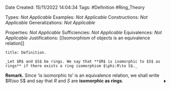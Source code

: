 <div class="topSpace"></div>

Date Created: 15/11/2022 14:04:34
Tags: #Definition #Ring_Theory

Types: _Not Applicable_
Examples: _Not Applicable_
Constructions: _Not Applicable_
Generalizations: _Not Applicable_

Properties: _Not Applicable_
Sufficiencies: _Not Applicable_
Equivalences: _Not Applicable_
Justifications: [[Isomorphism of objects is an equivalence relation]]

``` ad-Definition
title: Definition.

_Let $R$ and $S$ be rings. We say that **$R$ is isomorphic to $S$ as rings** if there exists a ring isomorphism $\phi:R\to S$._

```

**Remark.** Since $\textrm{`}$is isomorphic to$\textrm{'}$ is an equivalence relation, we shall write $R\iso S$ and say that $R$ and $S$ are **isomorphic as rings**.<span style="float:right;">$\blacklozenge$</span>
